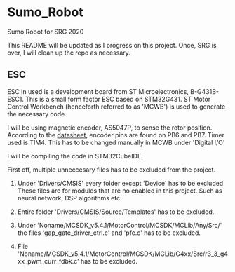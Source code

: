 # Sumo_Robot
Sumo Robot for SRG 2020

This README will be updated as I progress on this project.
Once, SRG is over, I will clean up the repo as necessary.

## ESC
ESC in used is a development board from ST Microelectronics, B-G431B-ESC1.
This is a small form factor ESC based on STM32G431.
ST Motor Control Workbench (henceforth referred to as 'MCWB') is used to generate the necessary code.

I will be using magnetic encoder, AS5047P, to sense the rotor position.
According to the [datasheet](https://www.st.com/content/ccc/resource/technical/document/user_manual/group1/86/3f/45/e0/12/18/47/85/DM00564746/files/DM00564746.pdf/jcr:content/translations/en.DM00564746.pdf), encoder pins are found on PB6 and PB7. Timer used is TIM4.
This has to be changed manually in MCWB under 'Digital I/O'

I will be compiling the code in STM32CubeIDE.

First off, multiple unneccesary files has to be excluded from the project.
1. Under 'Drivers/CMSIS' every folder except 'Device' has to be excluded.
These files are for modules that are no enabled in this project. Such as neural network, DSP algorithms etc.

2. Entire folder 'Drivers/CMSIS/Source/Templates' has to be excluded.

3. Under 'Noname/MCSDK_v5.4.1/MotorControl/MCSDK/MCLib/Any/Src/' the files 'gap_gate_driver_ctrl.c' and 'pfc.c' has to be excluded.

4. File 'Noname/MCSDK_v5.4.1/MotorControl/MCSDK/MCLib/G4xx/Src/r3_3_g4xx_pwm_curr_fdbk.c' has to be excluded.

